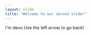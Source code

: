 ```yaml
---
layout: slide
title: "Welcome to our second slide!"
---
```

I'm devu
Use the left arrow to go back!
